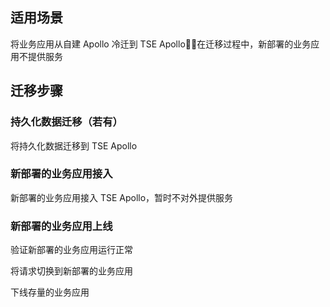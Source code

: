 
## 适用场景

将业务应用从自建 Apollo 冷迁到 TSE Apollo，在迁移过程中，新部署的业务应用不提供服务

## 迁移步骤

### 持久化数据迁移（若有）

将持久化数据迁移到 TSE Apollo

### 新部署的业务应用接入

新部署的业务应用接入 TSE Apollo，暂时不对外提供服务

### 新部署的业务应用上线

验证新部署的业务应用运行正常

将请求切换到新部署的业务应用

下线存量的业务应用
